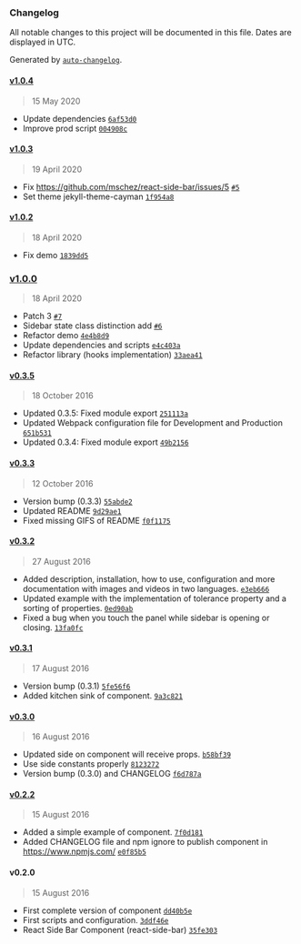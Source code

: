 ### Changelog

All notable changes to this project will be documented in this file. Dates are displayed in UTC.

Generated by [`auto-changelog`](https://github.com/CookPete/auto-changelog).

#### [v1.0.4](https://github.com/mschez/react-side-bar/compare/v1.0.3...v1.0.4)

> 15 May 2020

- Update dependencies [`6af53d0`](https://github.com/mschez/react-side-bar/commit/6af53d0971cc7f9f571c26cad732cc633ad26bb2)
- Improve prod script [`004908c`](https://github.com/mschez/react-side-bar/commit/004908c98622dd563e3c7a5eeb6af778cfc4e01e)

#### [v1.0.3](https://github.com/mschez/react-side-bar/compare/v1.0.2...v1.0.3)

> 19 April 2020

- Fix https://github.com/mschez/react-side-bar/issues/5 [`#5`](https://github.com/mschez/react-side-bar/issues/5)
- Set theme jekyll-theme-cayman [`1f954a8`](https://github.com/mschez/react-side-bar/commit/1f954a8261005f419bbb3b0d2d062601bdea893d)

#### [v1.0.2](https://github.com/mschez/react-side-bar/compare/v1.0.0...v1.0.2)

> 18 April 2020

- Fix demo [`1839dd5`](https://github.com/mschez/react-side-bar/commit/1839dd50ce64c41e4cd15ab6f99011ecd10c7235)

### [v1.0.0](https://github.com/mschez/react-side-bar/compare/v0.3.5...v1.0.0)

> 18 April 2020

- Patch 3 [`#7`](https://github.com/mschez/react-side-bar/pull/7)
- Sidebar state class distinction add [`#6`](https://github.com/mschez/react-side-bar/pull/6)
- Refactor demo [`4e4b8d9`](https://github.com/mschez/react-side-bar/commit/4e4b8d960b510da9e0036652114e121d281a9d3c)
- Update dependencies and scripts [`e4c403a`](https://github.com/mschez/react-side-bar/commit/e4c403aee417432d4a09fe5d32a1286157ea9c2b)
- Refactor library (hooks implementation) [`33aea41`](https://github.com/mschez/react-side-bar/commit/33aea41542b7c1efbf421b16c8ed52b7e19e64d1)

#### [v0.3.5](https://github.com/mschez/react-side-bar/compare/v0.3.3...v0.3.5)

> 18 October 2016

- Updated 0.3.5: Fixed module export [`251113a`](https://github.com/mschez/react-side-bar/commit/251113a2af6bb1d3ba69a9a32a9d9620ba85f527)
- Updated Webpack configuration file for Development and Production [`651b531`](https://github.com/mschez/react-side-bar/commit/651b5310f3d87f82ba7bf905f8a826af43d57704)
- Updated 0.3.4: Fixed module export [`49b2156`](https://github.com/mschez/react-side-bar/commit/49b2156b53d38aba5805d56eb6e4807e84a04624)

#### [v0.3.3](https://github.com/mschez/react-side-bar/compare/v0.3.2...v0.3.3)

> 12 October 2016

- Version bump (0.3.3) [`55abde2`](https://github.com/mschez/react-side-bar/commit/55abde293a6130fd052361a96679a55e80894057)
- Updated README [`9d29ae1`](https://github.com/mschez/react-side-bar/commit/9d29ae11a9d3620aafd540b2c0c161efccfd3b93)
- Fixed missing GIFS of README [`f0f1175`](https://github.com/mschez/react-side-bar/commit/f0f1175bc8cce397358eb8481eb0b1226c833e6d)

#### [v0.3.2](https://github.com/mschez/react-side-bar/compare/v0.3.1...v0.3.2)

> 27 August 2016

- Added description, installation, how to use, configuration and more documentation with images and videos in two languages. [`e3eb666`](https://github.com/mschez/react-side-bar/commit/e3eb6669c5a2d522a840c90ed568461c832c509e)
- Updated example with the implementation of tolerance property and a sorting of properties. [`0ed90ab`](https://github.com/mschez/react-side-bar/commit/0ed90ab78ad34fb9a89d5bba736b3a9b94546a6e)
- Fixed a bug when you touch the panel while sidebar is opening or closing. [`13fa0fc`](https://github.com/mschez/react-side-bar/commit/13fa0fc0adc64e4f5f7d72a1d0f8f96348d304a4)

#### [v0.3.1](https://github.com/mschez/react-side-bar/compare/v0.3.0...v0.3.1)

> 17 August 2016

- Version bump (0.3.1) [`5fe56f6`](https://github.com/mschez/react-side-bar/commit/5fe56f60184a3756742fad37e5e7c2ed4543a81d)
- Added kitchen sink of component. [`9a3c821`](https://github.com/mschez/react-side-bar/commit/9a3c821c7e2de4eae6cb668297f589b91b3f4828)

#### [v0.3.0](https://github.com/mschez/react-side-bar/compare/v0.2.2...v0.3.0)

> 16 August 2016

- Updated side on component will receive props. [`b58bf39`](https://github.com/mschez/react-side-bar/commit/b58bf392851ee011bb9cda1fa562c13b6f906f9f)
- Use side constants properly [`8123272`](https://github.com/mschez/react-side-bar/commit/812327222f4ebc43cb785a82a82ba3bac4b5a887)
- Version bump (0.3.0) and CHANGELOG [`f6d787a`](https://github.com/mschez/react-side-bar/commit/f6d787ab04c2b1818cfedbb062116a22a174f661)

#### [v0.2.2](https://github.com/mschez/react-side-bar/compare/v0.2.0...v0.2.2)

> 15 August 2016

- Added a simple example of component. [`7f0d181`](https://github.com/mschez/react-side-bar/commit/7f0d181d136bf6379fbdc3148b592473c14c9fc1)
- Added CHANGELOG file and npm ignore to publish component in https://www.npmjs.com/ [`e0f85b5`](https://github.com/mschez/react-side-bar/commit/e0f85b5289dbc5c1319ba70c3654d6368f5321c9)

#### v0.2.0

> 15 August 2016

- First complete version of component [`dd40b5e`](https://github.com/mschez/react-side-bar/commit/dd40b5e18d1ee11bb02d580536dee8f55f287228)
- First scripts and configuration. [`3ddf46e`](https://github.com/mschez/react-side-bar/commit/3ddf46e805e2a644ac6d845d180e2193f553213d)
- React Side Bar Component (react-side-bar) [`35fe303`](https://github.com/mschez/react-side-bar/commit/35fe303bc4d8c3b69eac3e0c67f7f1fa28640213)
